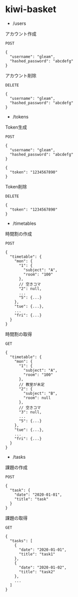 # kiwi-basket

- /users

アカウント作成

`POST`
```
{
  "username": "gleam",
  "hashed_password": "abcdefg"
}
```

アカウント削除

`DELETE`
```
{
  "username": "gleam",
  "hashed_password": "abcdefg"
}
```


- /tokens

Token生成

`POST`
```
{
  "username": "gleam",
  "hashed_password": "abcdefg"
}
```
```
{
  "token": "1234567890"
}
```

Token削除

`DELETE`
```
{  
  "token": "1234567890"
}
```

- /timetables

時間割の作成

`POST`
```
{
  "timetable": {
    "mon": {
      "1": {
        "subject": "A",
        "room": "100"
      },
      // 空きコマ
      "2": null,
      ...
      "5": {...}
    },
    "tue": {...},
    ...
    "fri": {...}
  }
}
```

時間割の取得

`GET`
```
{
  "timetable": {
    "mon": {
      "1": {
        "subject": "A",
        "room": "100"
      },
      // 教室が未定
      "2": {
        "subject": "B",
        "room": null
      },
      // 空きコマ
      "3": null,
      ...
      "5": {...}
    },
    "tue": {...},
    ...
    "fri": {...}
  }
}
```

- /tasks

課題の作成

`POST`
```
{
  "task": {
    "date": "2020-01-01",
    "title": "task"
  }
}
```

課題の取得

`GET`
```
{
  "tasks": [
    {
      "date": "2020-01-01",
      "title": "task1"
    },
    {
      "date": "2020-01-02",
      "title": "task2"
    },
    ...
  ]
}
```
